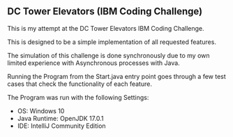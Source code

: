 ## DC Tower Elevators (IBM Coding Challenge)
This is my attempt at the DC Tower Elevators IBM Coding Challenge.

This is designed to be a simple implementation of all requested features.

The simulation of this challenge is done synchronously due to my own limited experience with Asynchronous processes with Java.

Running the Program from the Start.java entry point goes through a few test cases that check the functionality of each feature.


The Program was run with the following Settings:
* OS: Windows 10
* Java Runtime: OpenJDK 17.0.1
* IDE: IntelliJ Community Edition